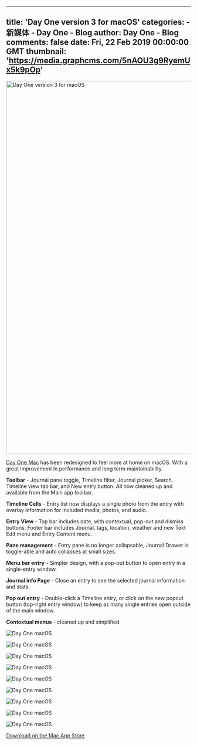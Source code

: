 
---
title: 'Day One version 3 for macOS'
categories: 
    - 新媒体
    - Day One - Blog
author: Day One - Blog
comments: false
date: Fri, 22 Feb 2019 00:00:00 GMT
thumbnail: 'https://media.graphcms.com/5nAOU3g9RyemUx5k9pOp'
---

<div>   
<img alt="Day One version 3 for macOS" width="1282" height="1018" src="https://media.graphcms.com/5nAOU3g9RyemUx5k9pOp" referrerpolicy="no-referrer"><p><a href="https://itunes.apple.com/us/app/day-one/id1055511498?mt=12">Day One Mac</a> has been redesigned to feel more at home on macOS. With a great improvement in performance and long term maintainability.</p><p><strong>Toolbar</strong> - Journal pane toggle, Timeline filter, Journal picker, Search, Timeline view tab bar, and New entry button. All now cleaned up and available from the Main app toolbar. </p><p><strong>Timeline Cells</strong> - Entry list now displays a single photo from the entry with overlay information for included media, photos, and audio.</p><p><strong>Entry View</strong> - Top bar includes date, with contextual, pop-out and dismiss buttons. Footer bar includes Journal, tags, location, weather and new Text Edit menu and Entry Content menu.</p><p><strong>Pane management</strong> - Entry pane is no longer collapsable, Journal Drawer is toggle-able and auto collapses at small sizes.</p><p><strong>Menu bar entry</strong> - Simpler design, with a pop-out button to open entry in a single-entry window.</p><p><strong>Journal info Page</strong> - Close an entry to see the selected journal information and stats. </p><p><strong>Pop out entry</strong> - Double-click a Timeline entry, or click on the new popout button (top-right entry window) to keep as many single entries open outside of the main window. </p><p><strong>Contextual menus</strong> - cleaned up and simplified.</p><p><img alt="Day One macOS" src="https://media.graphcms.com/8aSCT6VgRKOWxSGEeSoT" referrerpolicy="no-referrer"></p><p><img alt="Day One macOS" src="https://media.graphcms.com/LKTNaQrSTee3YFeePNhH" referrerpolicy="no-referrer"></p><p><img alt="Day One macOS" src="https://media.graphcms.com/nGfocUBPTpCN2G74NNbh" referrerpolicy="no-referrer"></p><p><img alt="Day One macOS" src="https://media.graphcms.com/adfzOkmCTEqluFEIgRGQ" referrerpolicy="no-referrer"></p><p><img alt="Day One macOS" src="https://media.graphcms.com/2XVsDOGBRQGuGalNAUqX" referrerpolicy="no-referrer"></p><p><img alt="Day One macOS" src="https://media.graphcms.com/unTRFgSHRUy4Ra1vFHXP" referrerpolicy="no-referrer"></p><p><img alt="Day One macOS" src="https://media.graphcms.com/zlIzOb8HQ0qgATE0Ide7" referrerpolicy="no-referrer"></p><p><img alt="Day One macOS" src="https://media.graphcms.com/zme2MXS9Tzy9OmLwiHoh" referrerpolicy="no-referrer"></p><p><img alt="Day One macOS" src="https://media.graphcms.com/W9Sa40YfQCOcDhU1y8SS" referrerpolicy="no-referrer"></p><p><a href="https://itunes.apple.com/us/app/day-one/id1055511498?mt=12">Download on the Mac App Store</a></p>  
</div>
            